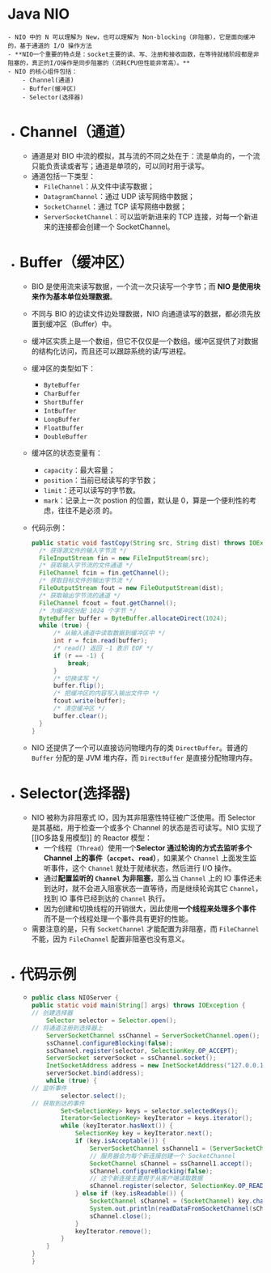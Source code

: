 # Java NIO
	- NIO 中的 N 可以理解为 New，也可以理解为 Non-blocking（非阻塞），它是面向缓冲的，基于通道的 I/O 操作方法
	- **NIO一个重要的特点是：socket主要的读、写、注册和接收函数，在等待就绪阶段都是非阻塞的，真正的I/O操作是同步阻塞的（消耗CPU但性能非常高）。**
	- NIO 的核心组件包括：
		- Channel(通道)
		- Buffer(缓冲区)
		- Selector(选择器)
- # Channel（通道）
	- 通道是对 BIO 中流的模拟，其与流的不同之处在于：流是单向的，一个流只能负责读或者写；通道是单项的，可以同时用于读写。
	- 通道包括一下类型：
		- `FileChannel`：从文件中读写数据；
		- `DatagramChannel`：通过 UDP 读写网络中数据；
		- `SocketChannel`：通过 TCP 读写网络中数据；
		- `ServerSocketChannel`：可以监听新进来的 TCP 连接，对每一个新进来的连接都会创建一个 SocketChannel。
- # Buffer（缓冲区）
	- BIO 是使用流来读写数据，一个流一次只读写一个字节；而 **NIO 是使用块来作为基本单位处理数据**。
	- 不同与 BIO 的边读文件边处理数据，NIO 向通道读写的数据，都必须先放置到缓冲区（Buffer）中。
	- 缓冲区实质上是一个数组，但它不仅仅是一个数组。缓冲区提供了对数据的结构化访问，而且还可以跟踪系统的读/写进程。
	- 缓冲区的类型如下：
		- `ByteBuffer`
		- `CharBuffer`
		- `ShortBuffer`
		- `IntBuffer`
		- `LongBuffer`
		- `FloatBuffer`
		- `DoubleBuffer`
	- 缓冲区的状态变量有：
		- `capacity`：最大容量；
		- `position`：当前已经读写的字节数；
		- `limit`：还可以读写的字节数。
		- `mark`：记录上一次 postion 的位置，默认是 0，算是一个便利性的考虑，往往不是必须 的。
	- 代码示例：
	  
	  ```java
	  public static void fastCopy(String src, String dist) throws IOException {
	    /* 获得源文件的输入字节流 */
	    FileInputStream fin = new FileInputStream(src);
	    /* 获取输入字节流的文件通道 */
	    FileChannel fcin = fin.getChannel();
	    /* 获取目标文件的输出字节流 */
	    FileOutputStream fout = new FileOutputStream(dist);
	    /* 获取输出字节流的通道 */
	    FileChannel fcout = fout.getChannel();
	    /* 为缓冲区分配 1024 个字节 */
	    ByteBuffer buffer = ByteBuffer.allocateDirect(1024);
	    while (true) {
	        /* 从输入通道中读取数据到缓冲区中 */
	        int r = fcin.read(buffer);
	        /* read() 返回 -1 表示 EOF */
	        if (r == -1) {
	            break;
	        }
	        /* 切换读写 */
	        buffer.flip();
	        /* 把缓冲区的内容写入输出文件中 */
	        fcout.write(buffer);
	        /* 清空缓冲区 */
	        buffer.clear();
	    }
	  }
	  ```
	- NIO 还提供了一个可以直接访问物理内存的类 `DirectBuffer`。普通的 `Buffer` 分配的是 JVM 堆内存，而 `DirectBuffer` 是直接分配物理内存。
- # Selector(选择器)
	- NIO 被称为非阻塞式 IO，因为其非阻塞性特征被广泛使用。而 Selector 是其基础，用于检查一个或多个 Channel 的状态是否可读写。NIO 实现了 [[IO多路复用模型]] 的 Reactor 模型：
		- 一个线程（`Thread`）使用一个**Selector 通过轮询的方式去监听多个 Channel 上的事件（`accpet`、`read`）**，如果某个 `Channel` 上面发生监听事件，这个 `Channel` 就处于就绪状态，然后进行 I/O 操作。
		- 通过**配置监听的 `Channel` 为非阻塞**，那么当 `Channel` 上的 IO 事件还未到达时，就不会进入阻塞状态一直等待，而是继续轮询其它 `Channel`，找到 IO 事件已经到达的 `Channel` 执行。
		- 因为创建和切换线程的开销很大，因此使用**一个线程来处理多个事件**而不是一个线程处理一个事件具有更好的性能。
	- 需要注意的是，只有 `SocketChannel` 才能配置为非阻塞，而 `FileChannel` 不能，因为 `FileChannel` 配置非阻塞也没有意义。
- # 代码示例
	- ```java
	  public class NIOServer {
	  public static void main(String[] args) throws IOException {
	  // 创建选择器 
	      Selector selector = Selector.open();
	  // 将通道注册到选择器上
	      ServerSocketChannel ssChannel = ServerSocketChannel.open();
	      ssChannel.configureBlocking(false);
	      ssChannel.register(selector, SelectionKey.OP_ACCEPT);
	      ServerSocket serverSocket = ssChannel.socket();
	      InetSocketAddress address = new InetSocketAddress("127.0.0.1", 8888);
	      serverSocket.bind(address);
	      while (true) {
	  // 监听事件
	          selector.select();
	  // 获取到达的事件
	          Set<SelectionKey> keys = selector.selectedKeys();
	          Iterator<SelectionKey> keyIterator = keys.iterator();
	          while (keyIterator.hasNext()) {
	              SelectionKey key = keyIterator.next();
	              if (key.isAcceptable()) {
	                  ServerSocketChannel ssChannel1 = (ServerSocketChannel) key.channel();
	                  // 服务器会为每个新连接创建一个 SocketChannel
	                  SocketChannel sChannel = ssChannel1.accept();
	                  sChannel.configureBlocking(false);
	                  // 这个新连接主要用于从客户端读取数据
	                  sChannel.register(selector, SelectionKey.OP_READ);
	              } else if (key.isReadable()) {
	                  SocketChannel sChannel = (SocketChannel) key.channel();
	                  System.out.println(readDataFromSocketChannel(sChannel));
	                  sChannel.close();
	              }
	              keyIterator.remove();
	          }
	      }
	  }
	  }
	  ```